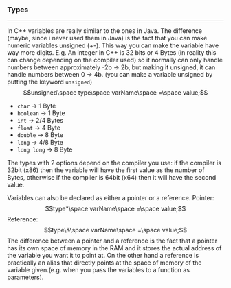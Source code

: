 ### Types
---
In C++ variables are really similar to the ones in Java. The difference (maybe, since i never used them in Java) is the fact that you can make numeric variables unsigned (+-). This way you can make the variable have way more digits. 
E.g. An integer in C++ is 32 bits or 4 Bytes (in reality this can change depending on the compiler used) so it normally can only handle numbers between approximately -2b -> 2b, but making it unsigned, it can handle numbers between 0 -> 4b. (you can make a variable unsigned by putting the keyword `unsigned`) $$unsigned\space type\space varName\space =\space value;$$
- `char` -> 1 Byte
- `boolean` -> 1 Byte
- `int` -> 2/4 Bytes
- `float` -> 4 Byte
- `double` -> 8 Byte
- `long` -> 4/8 Byte
- `long long` -> 8 Byte

The types with 2 options depend on the compiler you use: if the compiler is 32bit (x86) then the variable will have the first value as the number of Bytes, otherwise if the compiler is 64bit (x64) then it will have the second value.

Variables can also be declared as either a pointer or a reference. 
Pointer: $$type*\space varName\space =\space value;$$
Reference: $$type\&\space varName\space =\space value;$$
The difference between a pointer and a reference is the fact that a pointer has its own space of memory in the RAM and it stores the actual address of the variable you want it to point at. On the other hand a reference is practically an alias that directly points at the space of memory of the variable given.(e.g. when you pass the variables to a function as parameters).